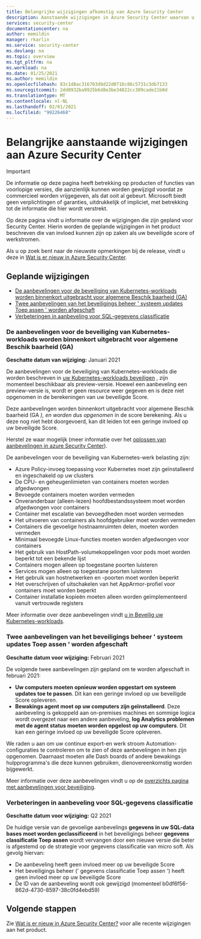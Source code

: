 ```yaml
---
title: Belangrijke wijzigingen afkomstig van Azure Security Center
description: Aanstaande wijzigingen in Azure Security Center waarvan u mogelijk op de hoogte moet zijn en waarmee u mogelijk rekening moet houden
services: security-center
documentationcenter: na
author: memildin
manager: rkarlin
ms.service: security-center
ms.devlang: na
ms.topic: overview
ms.tgt_pltfrm: na
ms.workload: na
ms.date: 01/25/2021
ms.author: memildin
ms.openlocfilehash: 83c1d8ac316703d9d22d0716c86c5731c3db7133
ms.sourcegitcommit: 2dd0932ba9925b6d8e3be34822cc389cade21b0d
ms.translationtype: MT
ms.contentlocale: nl-NL
ms.lasthandoff: 02/01/2021
ms.locfileid: "99226468"
---
```

# <a name="important-upcoming-changes-to-azure-security-center"></a>Belangrijke aanstaande wijzigingen aan Azure Security Center

> [!IMPORTANT]
> De informatie op deze pagina heeft betrekking op producten of functies van voorlopige versies, die aanzienlijk kunnen worden gewijzigd voordat ze commercieel worden vrijgegeven, als dat ooit al gebeurt. Microsoft biedt geen verplichtingen of garanties, uitdrukkelijk of impliciet, met betrekking tot de informatie die hier wordt verstrekt.

Op deze pagina vindt u informatie over de wijzigingen die zijn gepland voor Security Center. Hierin worden de geplande wijzigingen in het product beschreven die van invloed kunnen zijn op zaken als uw beveiligde score of werkstromen.

Als u op zoek bent naar de nieuwste opmerkingen bij de release, vindt u deze in [Wat is er nieuw in Azure Security Center](release-notes.md).


## <a name="planned-changes"></a>Geplande wijzigingen

- [De aanbevelingen voor de beveiliging van Kubernetes-workloads worden binnenkort uitgebracht voor algemene Beschik baarheid (GA)](#kubernetes-workload-protection-recommendations-will-soon-be-released-for-general-availability-ga)
- [Twee aanbevelingen van het beveiligings beheer ' systeem updates Toep assen ' worden afgeschaft](#two-recommendations-from-apply-system-updates-security-control-being-deprecated)
- [Verbeteringen in aanbeveling voor SQL-gegevens classificatie](#enhancements-to-sql-data-classification-recommendation)


### <a name="kubernetes-workload-protection-recommendations-will-soon-be-released-for-general-availability-ga"></a>De aanbevelingen voor de beveiliging van Kubernetes-workloads worden binnenkort uitgebracht voor algemene Beschik baarheid (GA)

**Geschatte datum van wijziging:** Januari 2021

De aanbevelingen voor de beveiliging van Kubernetes-workloads die worden beschreven in [uw Kubernetes-workloads beveiligen](kubernetes-workload-protections.md) , zijn momenteel beschikbaar als preview-versie. Hoewel een aanbeveling een preview-versie is, wordt er geen resource weer gegeven en is deze niet opgenomen in de berekeningen van uw beveiligde Score.

Deze aanbevelingen worden binnenkort uitgebracht voor algemene Beschik baarheid (GA *), en worden dus opgenomen* in de score berekening. Als u deze nog niet hebt doorgevoerd, kan dit leiden tot een geringe invloed op uw beveiligde Score.

Herstel ze waar mogelijk (meer informatie over het [oplossen van aanbevelingen in azure Security Center](security-center-remediate-recommendations.md)).

De aanbevelingen voor de beveiliging van Kubernetes-werk belasting zijn:

- Azure Policy-invoeg toepassing voor Kubernetes moet zijn geïnstalleerd en ingeschakeld op uw clusters
- De CPU- en geheugenlimieten van containers moeten worden afgedwongen
- Bevoegde containers moeten worden vermeden
- Onveranderbaar (alleen-lezen) hoofdbestandssysteem moet worden afgedwongen voor containers
- Container met escalatie van bevoegdheden moet worden vermeden
- Het uitvoeren van containers als hoofdgebruiker moet worden vermeden
- Containers die gevoelige hostnaamruimten delen, moeten worden vermeden
- Minimaal bevoegde Linux-functies moeten worden afgedwongen voor containers
- Het gebruik van HostPath-volumekoppelingen voor pods moet worden beperkt tot een bekende lijst
- Containers mogen alleen op toegestane poorten luisteren
- Services mogen alleen op toegestane poorten luisteren
- Het gebruik van hostnetwerken en -poorten moet worden beperkt
- Het overschrijven of uitschakelen van het AppArmor-profiel voor containers moet worden beperkt
- Container installatie kopieën moeten alleen worden geïmplementeerd vanuit vertrouwde registers             

Meer informatie over deze aanbevelingen vindt [u in Beveilig uw Kubernetes-workloads](kubernetes-workload-protections.md).

### <a name="two-recommendations-from-apply-system-updates-security-control-being-deprecated"></a>Twee aanbevelingen van het beveiligings beheer ' systeem updates Toep assen ' worden afgeschaft 

**Geschatte datum voor wijziging:** Februari 2021

De volgende twee aanbevelingen zijn gepland om te worden afgeschaft in februari 2021:

- **Uw computers moeten opnieuw worden opgestart om systeem updates toe te passen**. Dit kan een geringe invloed op uw beveiligde Score opleveren.
- **Bewakings agent moet op uw computers zijn geïnstalleerd**. Deze aanbeveling is gekoppeld aan on-premises machines en sommige logica wordt overgezet naar een andere aanbeveling, **log Analytics problemen met de agent status moeten worden opgelost op uw computers**. Dit kan een geringe invloed op uw beveiligde Score opleveren.

We raden u aan om uw continue export-en werk stroom Automation-configuraties te controleren om te zien of deze aanbevelingen in hen zijn opgenomen. Daarnaast moeten alle Dash boards of andere bewakings hulpprogramma's die deze kunnen gebruiken, dienovereenkomstig worden bijgewerkt.

Meer informatie over deze aanbevelingen vindt u op de [overzichts pagina met aanbevelingen voor beveiliging](recommendations-reference.md).


### <a name="enhancements-to-sql-data-classification-recommendation"></a>Verbeteringen in aanbeveling voor SQL-gegevens classificatie

**Geschatte datum voor wijziging:** Q2 2021

De huidige versie van de gevoelige aanbevelings **gegevens in uw SQL-data bases moet worden geclassificeerd** in het beveiligings beheer **gegevens classificatie Toep assen** wordt vervangen door een nieuwe versie die beter is afgestemd op de strategie voor gegevens classificatie van micro soft. Als gevolg hiervan:

- De aanbeveling heeft geen invloed meer op uw beveiligde Score
- Het beveiligings beheer (' gegevens classificatie Toep assen ') heeft geen invloed meer op uw beveiligde Score
- De ID van de aanbeveling wordt ook gewijzigd (momenteel b0df6f56-862d-4730-8597-38c0fd4ebd59)



## <a name="next-steps"></a>Volgende stappen

Zie [Wat is er nieuw in Azure Security Center?](release-notes.md) voor alle recente wijzigingen aan het product.
